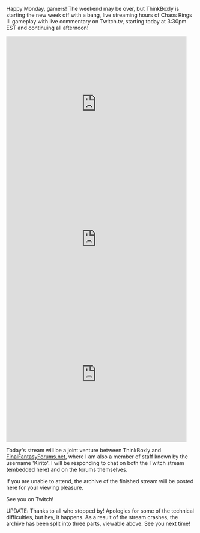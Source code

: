 <!--t Watch ThinkBoxly Live on Twitch with Chaos Rings III (FINISHED) t-->
<!--tag 2015,archive,gaming,thinkboxly,video tag-->
<!--image /content/images/watch-thinkboxly-live-on-twitch/Twitch-HD-Wallpapers-7-1024x640.jpg image-->
  
Happy Monday, gamers! The weekend may be over, but ThinkBoxly is starting the new week off with a bang, live streaming hours of Chaos Rings III gameplay with live commentary on Twitch.tv, starting today at 3:30pm EST and continuing all afternoon!  
  

<iframe width="480" height="360" src="https://www.youtube.com/embed/dhJCvrYG2u8?rel=0" frameborder="0" allowfullscreen></iframe>

  
  

<iframe width="480" height="360" src="https://www.youtube.com/embed/9BXY4LGgafA?rel=0" frameborder="0" allowfullscreen></iframe>

  
  

<iframe width="480" height="360" src="https://www.youtube.com/embed/AlhaulxLorQ?rel=0" frameborder="0" allowfullscreen></iframe>

  
  
Today's stream will be a joint venture between ThinkBoxly and [FinalFantasyForums.net](http://www.finalfantasyforums.net/), where I am also a member of staff known by the username 'Kirito'. I will be responding to chat on both the Twitch stream (embedded here) and on the forums themselves.  
  
If you are unable to attend, the archive of the finished stream will be posted here for your viewing pleasure.  
  
See you on Twitch!  
  
UPDATE: Thanks to all who stopped by! Apologies for some of the technical difficulties, but hey, it happens. As a result of the stream crashes, the archive has been split into three parts, viewable above. See you next time!
